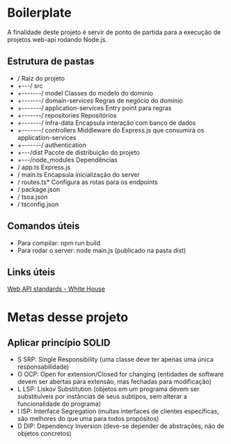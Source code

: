 # Boilerplate
A finalidade deste projeto é servir de ponto de partida para a execução de projetos web-api rodando Node.js.

## Estrutura de pastas

* /                               Raiz do projeto
* +---/ src
* +-------/ model                 Classes do modelo do domínio
* +-------/ domain-services       Regras de negócio do domínio
* +-------/ application-services  Entry point para regras
* +-------/ repositories          Repositórios
* +-------/ infra-data            Encapsula interação com banco de dados
* +-------/ controllers           Middleware do Express.js que consumirá os application-services
* +-------/ authentication
* +---/dist                       Pacote de distribuição do projeto
* +---/node_modules               Dependências
* / app.ts                        Express.js
* / main.ts                       Encapsula inicialização do server
* / routes.ts*                    Configura as rotas para os endpoints
* / package.json
* / tsoa.json
* / tsconfig.json

## Comandos úteis
* Para compilar: npm run build
* Para rodar o server: node main.js (publicado na pasta dist)

## Links úteis
[Web API standards - White House](https://github.com/WhiteHouse/api-standards)


# Metas desse projeto

## Aplicar princípio SOLID
* S     SRP: Single Responsibility (uma classe deve ter apenas uma única responsabilidade)
* O	    OCP: Open for extension/Closed for changing (entidades de software devem ser abertas para extensão, mas fechadas para modificação)
* L	    LSP: Liskov Substitution (objetos em um programa devem ser substituíveis por instâncias de seus subtipos, sem alterar a funcionalidade do programa)
* I	    ISP: Interface Segregation (muitas interfaces de clientes específicas, são melhores do que uma para todos propósitos)
* D     DIP: Dependency Inversion (deve-se depender de abstrações, não de objetos concretos)